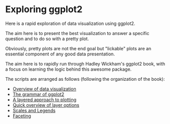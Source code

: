 # Exploring ggplot2

Here is a rapid exploration of data visualization using ggplot2.

The aim here is to present the best visualization to answer a specific question and to do so with a pretty plot.

Obviously, pretty plots are not the end goal but "lickable" plots are an essential component of any good data presentation. 

The aim here is to rapidly run through Hadley Wickham's ggplot2 book, with a focus on learning the logic behind this awesome package.

The scripts are arranged as follows (following the organization of the book):

- [Overview of data visualization](notes/DataVisOverview.md)
- [The grammar of ggplot2](notes/TheGrammar.md)
- [A layered approach to plotting](notes/PeelTheOnion.md)
- [Quick overview of layer options](notes/PlotTools.md)
- [Scales and Legends](notes/ScalesandLegends.md)
- [Faceting](notes/Facets.md)